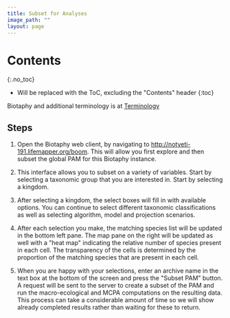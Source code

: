 ```yaml
---
title: Subset for Analyses
image_path: ""
layout: page
---
```


# Contents
{:.no_toc}

* Will be replaced with the ToC, excluding the "Contents" header
{:toc}

Biotaphy and additional terminology is at [Terminology](/terms.html)
    
## Steps

1. Open the Biotaphy web client, by navigating to 
   http://notyeti-191.lifemapper.org/boom.  This will allow you first explore and 
   then subset the global PAM for this Biotaphy instance.
   
1. This interface allows you to subset on a variety of variables.  Start by 
   selecting a taxonomic group that you are interested in.  Start by selecting
   a kingdom.
   
1. After selecting a kingdom, the select boxes will fill in with available
   options.  You can continue to select different taxonomic classifications as
   well as selecting algorithm, model and projection scenarios.

1. After each selection you make, the matching species list will be updated in the
   bottom left pane.  The map pane on the right will be updated as well with a 
   "heat map" indicating the relative number of species present in each cell.  The 
   transparency of the cells is determined by the proportion of the matching 
   species that are present in each cell.

1. When you are happy with your selections, enter an archive name in the text box
   at the bottom of the screen and press the "Subset PAM" button.  A request will
   be sent to the server to create a subset of the PAM and run the macro-ecological
   and MCPA computations on the resulting data.  This process can take a 
   considerable amount of time so we will show already completed results rather 
   than waiting for these to return.
